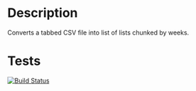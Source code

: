 Description
===========
Converts a tabbed CSV file into list of lists chunked by weeks.

Tests
=====
[![Build Status](https://travis-ci.org/ma-al/weeker.svg?branch=master)](https://travis-ci.org/ma-al/weeker)
